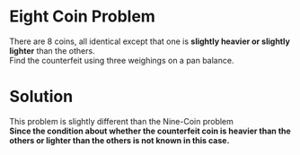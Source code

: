 # Eight Coin Problem
There are 8 coins, all identical except that one is **slightly heavier or slightly lighter** than the others.
</br>
Find the counterfeit using three weighings on a pan balance.

# Solution
This problem is slightly different than the Nine-Coin problem
</br>**Since the condition about whether the counterfeit coin is heavier than the others or lighter than the others is not known in this case.**
</br>


